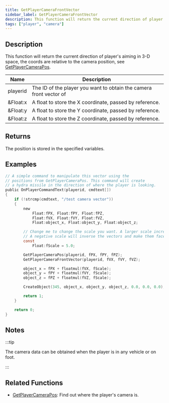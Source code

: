 ```yaml
---
title: GetPlayerCameraFrontVector
sidebar_label: GetPlayerCameraFrontVector
description: This function will return the current direction of player's aiming in 3-D space, the coords are relative to the camera position, see GetPlayerCameraPos.
tags: ["player", "camera"]
---
```


## Description

This function will return the current direction of player's aiming in 3-D space, the coords are relative to the camera position, see [GetPlayerCameraPos](GetPlayerCameraPos).

| Name     | Description                                                        |
| -------- | ------------------------------------------------------------------ |
| playerid | The ID of the player you want to obtain the camera front vector of |
| &Float:x | A float to store the X coordinate, passed by reference.            |
| &Float:y | A float to store the Y coordinate, passed by reference.            |
| &Float:z | A float to store the Z coordinate, passed by reference.            |

## Returns

The position is stored in the specified variables.

## Examples

```c
// A simple command to manipulate this vector using the
// positions from GetPlayerCameraPos. This command will create
// a hydra missile in the direction of where the player is looking.
public OnPlayerCommandText(playerid, cmdtext[])
{
    if (!strcmp(cmdtext, "/test camera vector"))
    {
        new
            Float:fPX, Float:fPY, Float:fPZ,
            Float:fVX, Float:fVY, Float:fVZ,
            Float:object_x, Float:object_y, Float:object_z;

        // Change me to change the scale you want. A larger scale increases the distance from the camera.
        // A negative scale will inverse the vectors and make them face in the opposite direction.
        const
            Float:fScale = 5.0;

        GetPlayerCameraPos(playerid, fPX, fPY, fPZ);
        GetPlayerCameraFrontVector(playerid, fVX, fVY, fVZ);

        object_x = fPX + floatmul(fVX, fScale);
        object_y = fPY + floatmul(fVY, fScale);
        object_z = fPZ + floatmul(fVZ, fScale);

        CreateObject(345, object_x, object_y, object_z, 0.0, 0.0, 0.0);

        return 1;
    }

    return 0;
}
```

## Notes

:::tip

The camera data can be obtained when the player is in any vehicle or on foot.

:::

## Related Functions

- [GetPlayerCameraPos](GetPlayerCameraPos): Find out where the player's camera is.
